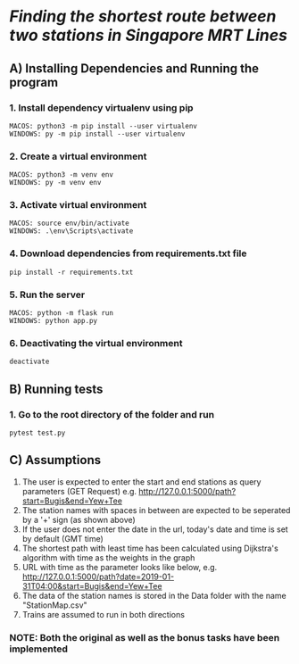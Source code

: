 # ***Finding the shortest route between two stations in Singapore MRT Lines***

## **A) Installing Dependencies and Running the program**
### 1. Install dependency virtualenv using pip
	MACOS: python3 -m pip install --user virtualenv
	WINDOWS: py -m pip install --user virtualenv
### 2. Create a virtual environment 
	MACOS: python3 -m venv env
	WINDOWS: py -m venv env
### 3. Activate virtual environment
	MACOS: source env/bin/activate
	WINDOWS: .\env\Scripts\activate
### 4. Download dependencies from requirements.txt file
	pip install -r requirements.txt
### 5. Run the server
	MACOS: python -m flask run
	WINDOWS: python app.py
### 6. Deactivating the virtual environment 
	deactivate


## **B) Running tests**
### 1. Go to the root directory of the folder and run 
	pytest test.py


## **C) Assumptions**
 1. The user is expected to enter the start and end stations as query parameters (GET Request)
	e.g. http://127.0.0.1:5000/path?start=Bugis&end=Yew+Tee
 2. The station names with spaces in between are expected to be seperated by a '+' sign (as shown above)
 3. If the user does not enter the date in the url, today's date and time is set by default (GMT time)
 4. The shortest path with least time has been calculated using Dijkstra's algorithm with time as the weights in the graph
 5. URL with time as the parameter looks like below, 
	e.g. http://127.0.0.1:5000/path?date=2019-01-31T04:00&start=Bugis&end=Yew+Tee 
 6. The data of the station names is stored in the Data folder with the name "StationMap.csv"
 7. Trains are assumed to run in both directions

### NOTE: Both the original as well as the bonus tasks have been implemented
